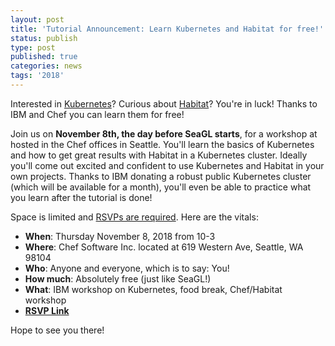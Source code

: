 ```yaml
---
layout: post
title: 'Tutorial Announcement: Learn Kubernetes and Habitat for free!'
status: publish
type: post
published: true
categories: news
tags: '2018'
---
```


Interested in [Kubernetes](https://kubernetes.io)? Curious about [Habitat](https://www.habitat.sh)? You're in luck! Thanks to IBM and Chef you can learn them for free!

Join us on **November 8th, the day before SeaGL starts**, for a workshop at hosted in the Chef offices in Seattle. You'll learn the basics of Kubernetes and how to get great results with Habitat in a Kubernetes cluster. Ideally you'll come out excited and confident to use Kubernetes and Habitat in your own projects. Thanks to IBM donating a robust public Kubernetes cluster (which will be available for a month), you'll even be able to practice what you learn after the tutorial is done!

Space is limited and [RSVPs are required](https://www.eventbrite.com/e/ibmxchef-kubernetes-workshops-tickets-52024461565?ref=estw). Here are the vitals:

* **When**: Thursday November 8, 2018 from 10-3
* **Where**: Chef Software Inc. located at 619 Western Ave, Seattle, WA 98104
* **Who**: Anyone and everyone, which is to say: You!
* **How much**: Absolutely free (just like SeaGL!)
* **What**: IBM workshop on Kubernetes, food break, Chef/Habitat workshop
* [**RSVP Link**](https://www.eventbrite.com/e/ibmxchef-kubernetes-workshops-tickets-52024461565?ref=estw)

Hope to see you there!
